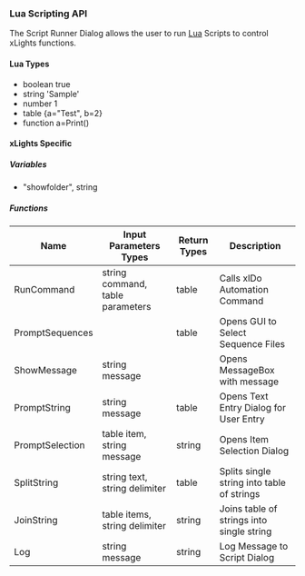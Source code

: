 ### Lua Scripting API
The Script Runner Dialog allows the user to run [Lua](http://www.lua.org/manual/5.3/manual.html) Scripts to control xLights functions.

#### Lua Types
  - boolean true
  - string 'Sample'
  - number 1
  - table {a="Test", b=2}
  - function a=Print()

#### xLights Specific

##### Variables
  - "showfolder", string

##### Functions

| Name             | Input Parameters Types           | Return Types | Description                                |
| ---------------- | -------------------------------- | ------------ | ------------------------------------------ |
| RunCommand       | string command, table parameters | table        | Calls xlDo Automation Command              |
| PromptSequences  |                                  | table        | Opens GUI to Select Sequence Files         |
| ShowMessage      | string message                   |              | Opens MessageBox with message              |
| PromptString     | string message                   | table        | Opens Text Entry Dialog for User Entry     |
| PromptSelection  | table item, string message       | string       | Opens Item Selection Dialog                |
| SplitString      | string text, string delimiter    | table        | Splits single string into table of strings |
| JoinString       | table items, string delimiter    | string       | Joins table of strings into single string  |
| Log              | string message                   | string       | Log Message to Script Dialog               |
